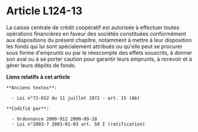 # Article L124-13

La caisse centrale de crédit coopératif est autorisée à effectuer toutes opérations financières en faveur des sociétés
constituées conformément aux dispositions du présent chapitre, notamment à mettre à leur disposition les fonds qui lui sont
spécialement attribués ou qu'elle peut se procurer sous forme d'emprunts ou par le réescompte des effets souscrits, à donner
son aval ou à se porter caution pour garantir leurs emprunts, à recevoir et à gérer leurs dépôts de fonds.

**Liens relatifs à cet article**

	**Anciens textes**:

	  - Loi n°72-652 du 11 juillet 1972 - art. 15 (Ab)

	**Codifié par**:

	  - Ordonnance 2000-912 2000-09-18
	  - Loi n°2003-7 2003-01-03 art. 50 I (ratification)
